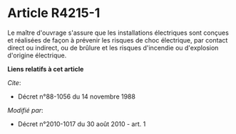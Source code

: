 # Article R4215-1

Le maître d'ouvrage s'assure que les installations électriques sont conçues et réalisées de façon à prévenir les risques de
choc électrique, par contact direct ou indirect, ou de brûlure et les risques d'incendie ou d'explosion d'origine électrique.

**Liens relatifs à cet article**

_Cite_:

  - Décret n°88-1056 du 14 novembre 1988

_Modifié par_:

  - Décret n°2010-1017 du 30 août 2010 - art. 1
